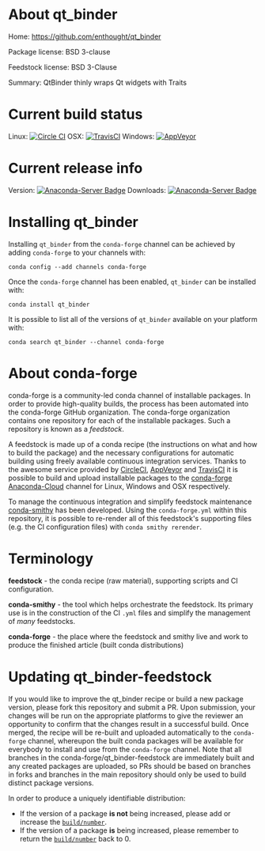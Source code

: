 About qt_binder
===============

Home: https://github.com/enthought/qt_binder

Package license: BSD 3-clause

Feedstock license: BSD 3-Clause

Summary: QtBinder thinly wraps Qt widgets with Traits



Current build status
====================

Linux: [![Circle CI](https://circleci.com/gh/conda-forge/qt_binder-feedstock.svg?style=shield)](https://circleci.com/gh/conda-forge/qt_binder-feedstock)
OSX: [![TravisCI](https://travis-ci.org/conda-forge/qt_binder-feedstock.svg?branch=master)](https://travis-ci.org/conda-forge/qt_binder-feedstock)
Windows: [![AppVeyor](https://ci.appveyor.com/api/projects/status/github/conda-forge/qt_binder-feedstock?svg=True)](https://ci.appveyor.com/project/conda-forge/qt-binder-feedstock/branch/master)

Current release info
====================
Version: [![Anaconda-Server Badge](https://anaconda.org/conda-forge/qt_binder/badges/version.svg)](https://anaconda.org/conda-forge/qt_binder)
Downloads: [![Anaconda-Server Badge](https://anaconda.org/conda-forge/qt_binder/badges/downloads.svg)](https://anaconda.org/conda-forge/qt_binder)

Installing qt_binder
====================

Installing `qt_binder` from the `conda-forge` channel can be achieved by adding `conda-forge` to your channels with:

```
conda config --add channels conda-forge
```

Once the `conda-forge` channel has been enabled, `qt_binder` can be installed with:

```
conda install qt_binder
```

It is possible to list all of the versions of `qt_binder` available on your platform with:

```
conda search qt_binder --channel conda-forge
```


About conda-forge
=================

conda-forge is a community-led conda channel of installable packages.
In order to provide high-quality builds, the process has been automated into the
conda-forge GitHub organization. The conda-forge organization contains one repository
for each of the installable packages. Such a repository is known as a *feedstock*.

A feedstock is made up of a conda recipe (the instructions on what and how to build
the package) and the necessary configurations for automatic building using freely
available continuous integration services. Thanks to the awesome service provided by
[CircleCI](https://circleci.com/), [AppVeyor](http://www.appveyor.com/)
and [TravisCI](https://travis-ci.org/) it is possible to build and upload installable
packages to the [conda-forge](https://anaconda.org/conda-forge)
[Anaconda-Cloud](http://docs.anaconda.org/) channel for Linux, Windows and OSX respectively.

To manage the continuous integration and simplify feedstock maintenance
[conda-smithy](http://github.com/conda-forge/conda-smithy) has been developed.
Using the ``conda-forge.yml`` within this repository, it is possible to re-render all of
this feedstock's supporting files (e.g. the CI configuration files) with ``conda smithy rerender``.


Terminology
===========

**feedstock** - the conda recipe (raw material), supporting scripts and CI configuration.

**conda-smithy** - the tool which helps orchestrate the feedstock.
                   Its primary use is in the construction of the CI ``.yml`` files
                   and simplify the management of *many* feedstocks.

**conda-forge** - the place where the feedstock and smithy live and work to
                  produce the finished article (built conda distributions)


Updating qt_binder-feedstock
============================

If you would like to improve the qt_binder recipe or build a new
package version, please fork this repository and submit a PR. Upon submission,
your changes will be run on the appropriate platforms to give the reviewer an
opportunity to confirm that the changes result in a successful build. Once
merged, the recipe will be re-built and uploaded automatically to the
`conda-forge` channel, whereupon the built conda packages will be available for
everybody to install and use from the `conda-forge` channel.
Note that all branches in the conda-forge/qt_binder-feedstock are
immediately built and any created packages are uploaded, so PRs should be based
on branches in forks and branches in the main repository should only be used to
build distinct package versions.

In order to produce a uniquely identifiable distribution:
 * If the version of a package **is not** being increased, please add or increase
   the [``build/number``](http://conda.pydata.org/docs/building/meta-yaml.html#build-number-and-string).
 * If the version of a package **is** being increased, please remember to return
   the [``build/number``](http://conda.pydata.org/docs/building/meta-yaml.html#build-number-and-string)
   back to 0.
